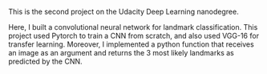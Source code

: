 This is the second project on the Udacity Deep Learning nanodegree.

Here, I built a convolutional neural network for landmark classification. 
This project used Pytorch to train a CNN from scratch, and also used VGG-16 for transfer learning. 
Moreover, I implemented a python function that receives an image as an argument and returns the 3 most likely landmarks as predicted by the CNN.
